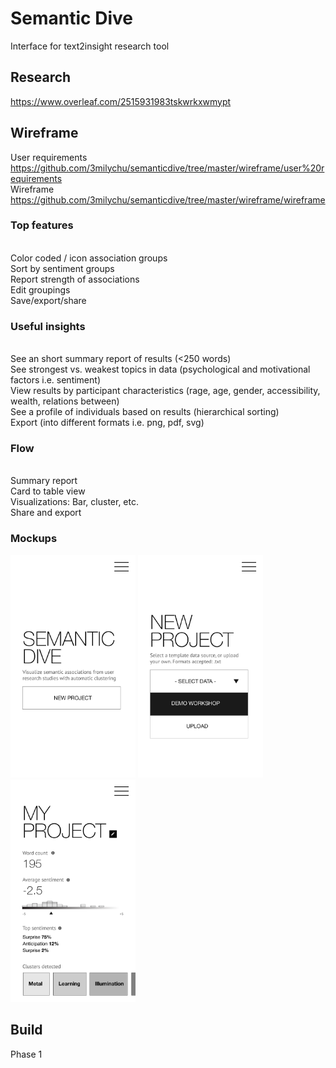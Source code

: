 # Semantic Dive
Interface for text2insight research tool

## Research
https://www.overleaf.com/2515931983tskwrkxwmypt

## Wireframe
User requirements <https://github.com/3milychu/semanticdive/tree/master/wireframe/user%20requirements>
<br>Wireframe <https://github.com/3milychu/semanticdive/tree/master/wireframe/wireframe>

### Top features
<br> Color coded / icon association groups
<br> Sort by sentiment groups
<br> Report strength of associations
<br> Edit groupings
<br> Save/export/share

### Useful insights
<br> See an short summary report of results (<250 words)
<br> See strongest vs. weakest topics in data (psychological and motivational factors i.e. sentiment)
<br> View results by participant characteristics (rage, age, gender, accessibility, wealth, relations between)
<br> See a profile of individuals based on results (hierarchical sorting)
<br> Export (into different formats i.e. png, pdf, svg)

### Flow 
<br>Summary report
<br> Card to table view
<br> Visualizations: Bar, cluster, etc.
<br> Share and export

### Mockups
<p float="left">
<kbd><img src="https://github.com/3milychu/semanticdive/blob/master/wireframe/wireframe/1.png?raw=true" width="200"></kbd>
<kbd><img src="https://github.com/3milychu/semanticdive/blob/master/wireframe/wireframe/2.png?raw=true" width="200"></kbd>
<kbd><img src="https://github.com/3milychu/semanticdive/blob/master/wireframe/wireframe/3.png?raw=true" width="200"></kbd>
</p>

## Build
Phase 1 <link>
